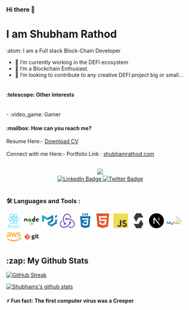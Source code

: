 ### Hi there 👋
<h1>I am Shubham Rathod</h1>

:atom: I am a Full stack Block-Chain Developer<br/>
- :seedling: I’m currently working in the DEFI ecosystem<br />
- :space_invader: I’m a Blockchain Enthusiast.<br />
- 👯 I’m looking to contribute to any creative DEFI project big or small...<br /><br />

<h4>:telescope: Other interests</h4><br />
- :video_game: Gamer

<h4>:mailbox: How can you reach me?</h4>

Resume Here:- 
  <a href="https://drive.google.com/file/d/1xMrzeXX-dfzPwyjbn1xOS9-uLJOTnuBK/view?usp=drive_link">
    Download CV
  </a>
<br /><br/>
Connect with me Here:-
Portfolio Link : <a target="_blank" href="https://shubhamrathod.com">shubhamrathod.com</a>
<br /><br />
<div id="header" align="center">
  <img src="https://media.giphy.com/media/M9gbBd9nbDrOTu1Mqx/giphy.gif" width="100"/>

<div id="badges">
  <a href="https://www.linkedin.com/in/shubham-rathod-297176181/">
    <img src="https://img.shields.io/badge/LinkedIn-blue?style=for-the-badge&logo=linkedin&logoColor=white" alt="LinkedIn Badge"/>
  </a>
  <a href="https://twitter.com/Shubham1_Rathod">
    <img src="https://img.shields.io/badge/Twitter-blue?style=for-the-badge&logo=twitter&logoColor=white" alt="Twitter Badge"/>
  </a>
</div>
  <img src="https://komarev.com/ghpvc/?username=shubham-rathod1&style=flat-square&color=blue" alt=""/>
  </div>
  
  ### :hammer_and_wrench: Languages and Tools :
  <div>
  <img src="https://github.com/devicons/devicon/blob/master/icons/react/react-original-wordmark.svg" title="React" alt="React" width="40" height="40"/>&nbsp;
    <img src="https://github.com/devicons/devicon/blob/master/icons/nodejs/nodejs-original-wordmark.svg" title="NodeJS" alt="NodeJS" width="40" height="40"/>&nbsp;
  <img src="https://github.com/devicons/devicon/blob/master/icons/materialui/materialui-original.svg" title="Material UI" alt="Material UI" width="40" height="40"/>&nbsp;
  <img src="https://github.com/devicons/devicon/blob/master/icons/redux/redux-original.svg" title="Redux" alt="Redux " width="40" height="40"/>&nbsp;
  <img src="https://github.com/devicons/devicon/blob/master/icons/css3/css3-plain-wordmark.svg"  title="CSS3" alt="CSS" width="40" height="40"/>&nbsp;
  <img src="https://github.com/devicons/devicon/blob/master/icons/html5/html5-original.svg" title="HTML5" alt="HTML" width="40" height="40"/>&nbsp;
  <img src="https://github.com/devicons/devicon/blob/master/icons/javascript/javascript-original.svg" title="JavaScript" alt="JavaScript" width="40" height="40"/>&nbsp;
  <img src="https://github.com/devicons/devicon/blob/master/icons/solidity/solidity-plain.svg" title="Solidity" alt="Solidity" width="40" height="40"/>&nbsp;
  <img src="https://github.com/devicons/devicon/blob/master/icons/nextjs/nextjs-original.svg" title="NextJS"  alt="NextJS" width="40" height="40"/>&nbsp;
  <img src="https://github.com/devicons/devicon/blob/master/icons/mysql/mysql-original-wordmark.svg" title="MySQL"  alt="MySQL" width="40" height="40"/>&nbsp;
  <img src="https://github.com/devicons/devicon/blob/master/icons/amazonwebservices/amazonwebservices-plain-wordmark.svg" title="AWS" alt="AWS" width="40" height="40"/>&nbsp;
  <img src="https://github.com/devicons/devicon/blob/master/icons/git/git-original-wordmark.svg" title="Git" **alt="Git" width="40" height="40"/>
</div>

<h2>:zap: <b>My Github Stats</b></h2>

[![GitHub Streak](https://github-readme-streak-stats.herokuapp.com/?user=shubham-rathod1)](https://git.io/streak-stats)


[![Shubhams's github stats](https://github-readme-stats.vercel.app/api?username=shubham-rathod1)](https://github.com/shubham-rathod1/github-readme-stats)



<h4>⚡ Fun fact: The first computer virus was a Creeper</h4>

